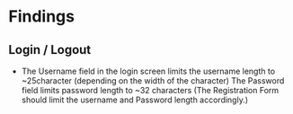# Findings

## Login / Logout

- The Username field in the login screen limits the username length to ~25character (depending on the width of the character) The Password field limits password length to ~32 characters (The Registration Form should limit the username and Password length accordingly.)
